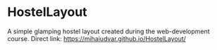 # HostelLayout
A simple glamping hostel layout created during the web-development course.
Direct link: https://mihaiudvar.github.io/HostelLayout/
